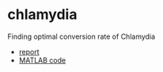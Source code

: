 # chlamydia
Finding optimal conversion rate of Chlamydia
- [report](https://github.com/lizruonan/chlamydia/blob/main/blurb.pdf)
- [MATLAB code](https://github.com/lizruonan/chlamydia/blob/main/logistic.m)

